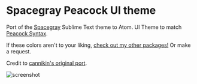 # Spacegray Peacock UI theme

Port of the [Spacegray](http://kkga.github.io/spacegray) Sublime Text theme to Atom.
UI Theme to match [Peacock Syntax](https://atom.io/themes/peacock-syntax). 

If these colors aren't to your liking, [check out my other packages!](https://atom.io/users/emilyemorehouse)
Or make a request.


Credit to  [cannikin's original port](https://github.com/cannikin/spacegray-dark-ui).

![screenshot](https://s3-us-west-2.amazonaws.com/emilyemorehouse/spacegraypeacock)
